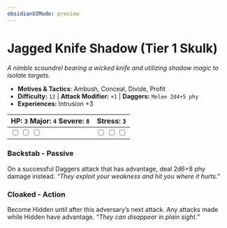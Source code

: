 ```yaml
---
obsidianUIMode: preview
---
```

# Jagged Knife Shadow (Tier 1 Skulk)

*A nimble scoundrel bearing a wicked knife and utilizing shadow magic to isolate targets.*

- **Motives & Tactics**: Ambush, Conceal, Divide, Profit
- **Difficulty:** `12` | **Attack Modifier:** `+1` | **Daggers:** `Melee 2d4+5 phy`
- **Experiences:** Intrusion +3

| HP: `3` Major: `4` Severe: `8` | Stress: `3` |
|--|--|
|  <input type="checkbox" unchecked id="aabeed4b"> <input type="checkbox" unchecked id="6dccbdc5"> <input type="checkbox" unchecked id="e6230927"> |  <input type="checkbox" unchecked id="92094cdc"> <input type="checkbox" unchecked id="8defcb9a"> <input type="checkbox" unchecked id="f1fc55bc"> |

### Backstab - Passive

On a successful Daggers attack that has advantage, deal 2d6+8 phy damage instead. *“They exploit your weakness and hit you where it hurts.”*

### Cloaked - Action

Become Hidden until after this adversary’s next attack. Any attacks made while Hidden have advantage. *“They can disappear in plain sight.”*



